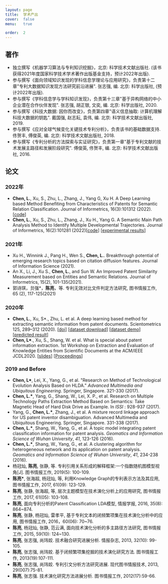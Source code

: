 ```yaml
---
layout: page
title:  学术产出
cover:  false
menu:   true

order:  2
---
```

## 著作
* 独立撰写《机器学习算法与专利知识挖掘》，北京: 科学技术文献出版社. (该书获得2021年度国家科学技术学术著作出版基金支持，预计2022年出版).
* 参与撰写《面向领域知识发现的学科信息学理论与应用研究》，负责第十二章"专利大数据知识发现方法研究前沿进展".  张志强, 编. 北京: 科学出版社, (预计2022年出版).
* 参与撰写《学科信息学与学科知识发现》，负责第十三章"基于异构网络的中小企业潜在合作伙伴发现".  张志强, 胡正银, 文奕, 编. 北京: 科学出版社, 2020.
* 参与撰写《科技大数据: 因你而改变》，负责第四章"语义信息抽取: 计算机理解科技大数据的钥匙".  戴国强, 赵志耘, 袁伟, 编. 北京: 科学技术文献出版社, 2019.
* 参与撰写《应对全球气候变化关键技术专利分析》，负责该书的基础数据支持.  佟贺丰, 傅俊英, 编. 北京: 科学技术文献出版社, 2018.
* 参与撰写《专利分析的方法探索与实证研究》，负责第一章"基于专利文献的技术发展主路径和发展阶段研究". 傅俊英, 佟贺丰, 编. 北京: 科学技术文献出版社, 2016. 

## 论文
### **2022年**
* **Chen, L.**, Xu, S., Zhu, L., Zhang, J., Yang G, Xu H.  A Deep Learning based Method Benefiting from Characteristics of Patents for Semantic Relation Classification. Journal of Informetrics, 16(3):101312 (2022). [[code](https://github.com/awesome-patent-mining/BiGRU-HAN-GCN)]
* **Chen, L.**, Xu, S., Zhu, L., Zhang, J., Xu H., Yang G.  A Semantic Main Path Analysis Method to Identify Multiple Developmental Trajectories. Journal of Informetrics, 16(2):101281 (2022)[[code](https://github.com/awesome-patent-mining/sMPA-documentation)] [[experimental results](https://awesome-patent-mining.github.io/sMPA-paper/)]
### **2021年**
* Xu H., Winnink J., Pang H., Wen S., **Chen, L.**. Breakthrough potential of emerging research topics based on citation diffusion features. Journal of Information Science (2021).
* An X., Li, J., Xu S., **Chen, L.**, and Sun W. An Improved Patent Similarity Measurement based on Entities and Semantic Relations. Journal of Informetrics, 15(2), 101-135(2021).
* 郭诗琪，贠强\*，**陈亮**，等. 专利无效对比文件判定方法研究, 图书情报工作, 65 (2), 117-125(2021)  
### **2020年**
* **Chen, L.**, Xu, S*., Zhu, L. et al. A deep learning based method for  extracting semantic information from patent documents. Scientometrics  125, 289–312 (2020).  [[doi](https://doi.org/10.1007/s11192-020-03634-y)] [[dataset download](https://github.com/awesome-patent-mining/TFH_Annotated_Dataset)] [[dataset demo](http://121.36.92.58:8001)]  [[predicted result](http://121.36.92.58:8002)]
* **Chen, L\***., Xu, S., Shang, W. et al. What is special about patent information extraction. 1st Workshop on Extraction and Evaluation of Knowledge Entities from Scientific Documents at the ACM/IEEE JCDL2020. [[slides](https://eeke2020.github.io/slides/Patent%20information%20extraction.pdf)] [[Proceedings](http://ceur-ws.org/Vol-2658/)]

### **2019 and Before**
* **Chen, L\***, Lei, X., Yang, G., et al. "Research on Method of Technological Evolution Analysis Based on HLDA." *Advanced Multimedia and Ubiquitous Engineering*. Springer, Singapore. 321-330 (2017).
* **Chen, L.\***, Yang, G., Shang, W., Lei, X. P., et al. Research on Multiple Technology Paths Extraction Method Based on Semantics: Take Magnetic Head of Hard Disk Drive as Example. In *ISSI* : 928-937 (2017).
* Yang, G., **Chen, L.\***, Zhang, J., et al. A mixture record linkage approach for US patent inventor disambiguation. Advanced Multimedia and Ubiquitous Engineering. Springer, Singapore. 331-338 (2017).
* **Chen, L.\***, Shang, W., Yang, G., et al. A topic model integrating patent classification information for patent analysis. *Geomatics and Information Science of Wuhan University*, *41*, 123-126 (2016).
* **Chen, L.\***, Shang, W., Yang, G., et al. A clustering algorithm for heterogeneous network and its application on patent analysis. *Geomatics and Information Science of Wuhan University*, *41*, 234-238 (2016).
* 杨冠灿, **陈亮**, 张静, 等. 专利引用关系形成的解释框架:一个指数随机图模型视角[J]. 图书情报工作, 2019(5): 100-109.
* **陈亮\***, 张海超, 杨冠灿, 等, 利用Knowledge Graph的专利表示方法及其应用, 图书情报工作, 2017, 61(09): 123-129.
* **陈亮**, 张静, 张海超, 等, 层次主题模型在技术演化分析上的应用研究, 图书情报工作, 2017, 61(05): 103-108.
* **陈亮**, 面向专利分析的Patent Classification LDA模型, 情报学报, 2016, 35(8): 864~874.
* **陈亮**, 张静, 杨冠灿, 雷孝平, 基于专利文本的闭频繁项集在技术演化分析中的应用, 图书情报工作, 2016，60(06): 70~76.
* **陈亮**, 杨冠灿, 张静, 范云满, 面向技术演化分析的多主路径方法研究, 图书情报工作, 2015, 59(10): 124~130.
* **陈亮**, 张志强, 尚玮姣. 技术融合研究进展分析. 情报杂志, 2013, 32(10): 99-105.
* **陈亮**, 张志强, 尚玮姣. 基于闭频繁项集挖掘的技术演化研究方法. 图书情报工作, 2013(19):107-111.
* **陈亮**, 张志强, 尚玮姣. 专利引文分析方法研究进展. 现代图书情报技术, 2013, 29(007):75-81.
* **陈亮**, 张志强. 技术演化研究方法进展分析. 图书情报工作, 2012(17):59-66.




